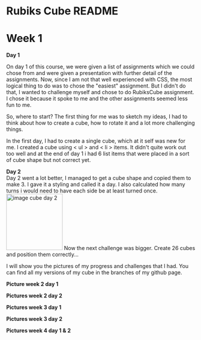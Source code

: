 # Rubiks Cube README

# Week 1

**Day 1**

On day 1 of this course, we were given a list of assignments which we could
chose from and were given a presentation with further detail of the assignments.
Now, since I am not that well experienced with CSS, the most logical thing to do
was to chose the "easiest" assignment. But I didn't do that, I wanted to challenge
myself and chose to do RubiksCube assignment. I chose it because it spoke to me and the other assignments seemed less fun to me.

So, where to start? The first thing for me was to sketch my ideas,
I had to think about how to create a cube, how to rotate it and a lot more challenging things.

In the first day, I had to create a single cube, which at it self was new for me. I created a cube using < ul > and < li > items.
It didn't quite work out too well and at the end of day 1 i had 6 list items that were placed in a sort of cube shape but not correct yet.

**Day 2**  
Day 2 went a lot better, I managed to get a cube shape and copied them to make 3. I gave it a styling and called it a day. I also calculated how many turns i would need to have each side be at least turned once.
<img src="img/cubeday2.HEIC" alt="image cube day 2" width="150px"/>
Now the next challenge was bigger. Create 26 cubes and position them correctly...

I will show you the pictures of my progress and challenges that I had. You can find all my versions of my cube in the branches of my github page.

**Picture week 2 day 1**

**Pictures week 2 day 2**

**Pictures week 3 day 1**

**Pictures week 3 day 2**

**Pictures week 4 day 1 & 2**

